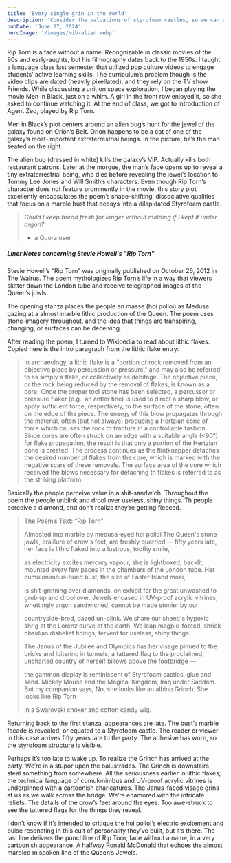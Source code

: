 ```yaml
---
title: 'Every single grin in the World'
description: 'Consider the valuations of styrofoam castles, so we can adequately insure the property'
pubDate: 'June 27, 2024'
heroImage: '/images/mib-alien.webp'
---
```

Rip Torn is a face without a name. Recognizable in classic movies of the 90s and early-aughts, but his filmography dates back to the 1950s. I taught a language class last semester that utilized pop culture videos to engage students’ active learning skills. The curriculum’s problem though is the video clips are dated (heavily pixellated), and they rely on the TV show Friends. While discussing a unit on space exploration, I began playing the movie Men in Black, just on a whim. A girl in the front row enjoyed it, so she asked to continue watching it. At the end of class, we got to introduction of Agent Zed, played by Rip Torn.

Men in Black’s plot centers around an alien bug’s hunt for the jewel of the galaxy found on Orion’s Belt. Orion happens to be a cat of one of the galaxy’s most-important extraterrestrial beings. In the picture, he’s the man seated on the right.

The alien bug (dressed in white) kills the galaxy’s VIP. Actually kills both restaurant patrons. Later at the morgue, the man’s face opens up to reveal a tiny extraterrestrial being, who dies before revealing the jewel’s location to Tommy Lee Jones and Will Smith’s characters. Even though Rip Torn’s character does not feature prominently in the movie, this story plot excellently encapsulates the poem’s shape-shifting, dissociative qualities that focus on a marble bust that decays into a dilapidated Styrofoam castle.

> <i>Could I keep bread fresh for longer without molding if I kept it under argon?</i>
> - a Quora user

##### <b>Liner Notes concerning Stevie Howell's "Rip Torn"</b>
Stevie Howell’s “Rip Torn” was originally published on October 26, 2012 in The Walrus. The poem mythologizes Rip Torn’s life in a way that viewers skitter down the London tube and receive telegraphed images of the Queen’s jowls.

The opening stanza places the people en masse (hoi polloi) as Medusa gazing at a almost marble lithic production of the Queen. The poem uses stone-imagery throughout, and the idea that things are transpiring, changing, or surfaces can be deceiving.

After reading the poem, I turned to Wikipedia to read about lithic flakes. Copied here is the intro paragraph from the lithic flake entry:

>In archaeology, a lithic flake is a "portion of rock removed from an objective piece by percussion or pressure," and may also be referred to as simply a flake, or collectively as debitage. The objective piece, or the rock being reduced by the removal of flakes, is known as a core.  Once the proper tool stone has been selected, a percussor or pressure flaker (e.g., an antler tine) is used to direct a sharp blow, or apply sufficient force, respectively, to the surface of the stone, often on the edge of the piece. The energy of this blow propagates through the material, often (but not always) producing a Hertzian cone of force which causes the rock to fracture in a controllable fashion. Since cores are often struck on an edge with a suitable angle (<90°) for flake propagation, the result is that only a portion of the Hertzian cone is created. The process continues as the flintknapper detaches the desired number of flakes from the core, which is marked with the negative scars of these removals. The surface area of the core which received the blows necessary for detaching th flakes is referred to as the striking platform.

Basically the people perceive value in a shit-sandwich. Throughout the poem the people unblink and drool over useless, shiny things. Th people perceive a diamond, and don’t realize they’re getting fleeced.

> The Poem’s Text: “Rip Torn”
>
> Almosted into marble by medusa-eyed hoi polloi
> The Queen's stone jowls, eraillure of crow's feet,
> are freshly quarried — fifty years late,
> her face is lithic flaked into a lustrous, toothy smile,
> 
> as electricity excites mercury vapour, she is lightboxed,
> backlit, mounted every few paces in the chambers
> of the London tube. Her cumulonimbus-hued
> bust, the size of Easter Island moai,
>
> is shit-grinning over diamonds, on exhibit for the great
> unwashed to grub up and drool over. Jewels encased in
> UV-proof acrylic vitrines, whettingly
> argon sandwiched, cannot be made stonier by our
> 
> countryside-bred, dazed un-blink. We share our sheep's 
> hypoxic shrig at the Lorenz curve of the earth.
> We leap magpie-footed, shriek obsidian
> disbelief tidings, fervent for useless, shiny things.
>
> The Janus of the Jubilee and Olympics has her visage
> pinned to the bricks and loitering in tunnels; a tattered
> flag to the proclaimed, uncharted
> country of herself billows above the footbridge —
>
> the gammon display is reminiscent of Styrofoam castles,
> glue and sand. Mickey Mouse and the Magical Kingdom, Iraq
> under Saddam. But my companion says, No,
> she looks like an albino Grinch. She looks like Rip Torn
>
> in a Swarovski choker and cotton candy wig.

Returning back to the first stanza, appearances are late. The bust’s marble facade is revealed, or equated to a Styrofoam castle. The reader or viewer in this case arrives fifty years late to the party. The adhesive has worn, so the styrofoam structure is visible.

Perhaps it’s too late to wake up. To realize the Grinch has arrived at the party. We’re in a stupor upon the balustrades. The Grinch is downstairs steal something from somewhere. All the seriousness earlier in lithic flakes; the technical language of cumulonimbus and UV-proof acrylic vitrines is underpinned with a cartoonish charicatures. The Janus-faced visage grins at us as we walk across the bridge. We’re enamored with the intricate reliefs. The details of the crow’s feet around the eyes. Too awe-struck to see the tattered flags for the things they reveal.

I don’t know if it’s intended to critique the hoi polloi’s electric excitement and pulse resonating in this cult of personality they’ve built, but it’s there. The last line delivers the punchline of Rip Torn, face without a name, in a very cartoonish appearance. A halfway Ronald McDonald that echoes the almost marbled mispoken line of the Queen’s Jewels.
